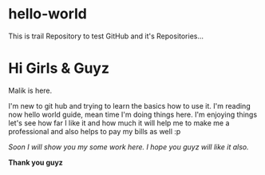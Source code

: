 # hello-world
This is trail Repository to test GitHub and it's Repositories...
<h1>Hi Girls & Guyz</h1>
<p>Malik is here.</p>
<p>I'm new to git hub and trying to learn the basics how to use it. I'm reading now hello world guide, mean time I'm doing things here. I'm enjoying things let's see how far I like it and how much it will help me to make me a professional and also helps to pay my bills as well :p</p>
<p><em>Soon I will show you my some work here. I hope you guyz will like it also.</em></p>
<p><strong>Thank you guyz</strong></p>
